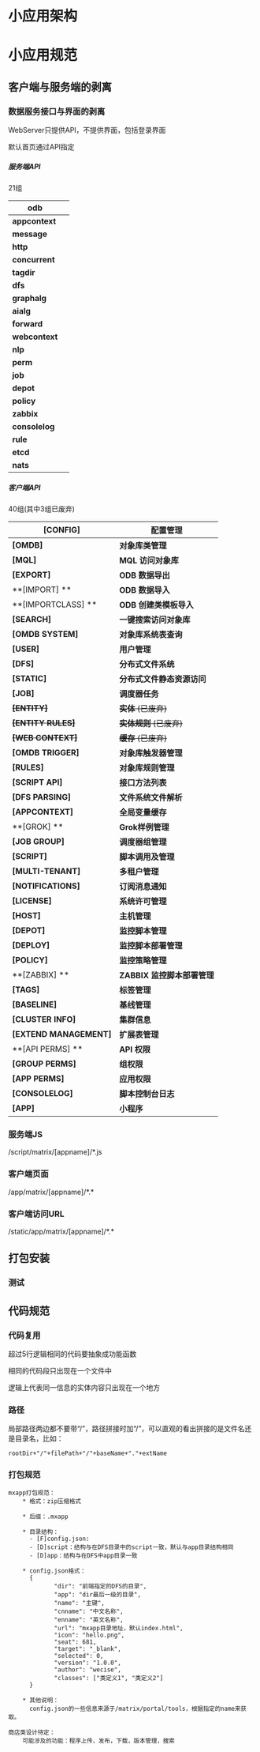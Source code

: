 

# 小应用架构







# 小应用规范



## 客户端与服务端的剥离

### 数据服务接口与界面的剥离

WebServer只提供API，不提供界面，包括登录界面

默认首页通过API指定

##### 服务端API

21组

| **odb**        |      |
| -------------- | ---- |
| **appcontext** |      |
| **message**    |      |
| **http**       |      |
| **concurrent** |      |
| **tagdir**     |      |
| **dfs**        |      |
| **graphalg**   |      |
| **aialg**      |      |
| **forward**    |      |
| **webcontext** |      |
| **nlp**        |      |
| **perm**       |      |
| **job**        |      |
| **depot**      |      |
| **policy**     |      |
| **zabbix**     |      |
| **consolelog** |      |
| **rule**       |      |
| **etcd**       |      |
| **nats**       |      |

##### 客户端API

40组(其中3组已废弃)

| **[CONFIG]**            | **配置管理**                |
| ----------------------- | --------------------------- |
| **[OMDB]**              | **对象库类管理**            |
| **[MQL]**               | **MQL** **访问对象库**      |
| **[EXPORT]**            | **ODB** **数据导出**        |
| **[IMPORT] **           | **ODB 数据导入**            |
| **[IMPORTCLASS] **      | **ODB 创建类模板导入**      |
| **[SEARCH]**            | **一键搜索访问对象库**      |
| **[OMDB SYSTEM]**       | **对象库系统表查询**        |
| **[USER]**              | **用户管理**                |
| **[DFS]**               | **分布式文件系统**          |
| **[STATIC]**            | **分布式文件静态资源访问**  |
| **[JOB]**               | **调度器任务**              |
| ~~**[ENTITY]**~~        | ~~**实体** (已废弃)~~       |
| ~~**[ENTITY RULES]**~~  | ~~**实体规则**  (已废弃)~~  |
| ~~**[WEB CONTEXT]**~~   | ~~**缓存**  (已废弃)~~      |
| **[OMDB TRIGGER]**      | **对象库触发器管理**        |
| **[RULES]**             | **对象库规则管理**          |
| **[SCRIPT API]**        | **接口方法列表**            |
| **[DFS PARSING]**       | **文件系统文件解析**        |
| **[APPCONTEXT]**        | **全局变量缓存**            |
| **[GROK] **             | **Grok样例管理**            |
| **[JOB GROUP]**         | **调度器组管理**            |
| **[SCRIPT]**            | **脚本调用及管理**          |
| **[MULTI-TENANT]**      | **多租户管理**              |
| **[NOTIFICATIONS]**     | **订阅消息通知**            |
| **[LICENSE]**           | **系统许可管理**            |
| **[HOST]**              | **主机管理**                |
| **[DEPOT]**             | **监控脚本管理**            |
| **[DEPLOY]**            | **监控脚本部署管理**        |
| **[POLICY]**            | **监控策略管理**            |
| **[ZABBIX] **           | **ZABBIX 监控脚本部署管理** |
| **[TAGS]**              | **标签管理**                |
| **[BASELINE]**          | **基线管理**                |
| **[CLUSTER INFO]**      | **集群信息**                |
| **[EXTEND MANAGEMENT]** | **扩展表管理**              |
| **[API PERMS] **        | **API 权限**                |
| **[GROUP PERMS]**       | **组权限**                  |
| **[APP PERMS]**         | **应用权限**                |
| **[CONSOLELOG]**        | **脚本控制台日志**          |
| **[APP]**               | **小程序**                  |

### 服务端JS

/script/matrix/[appname]/\*.js

### 客户端页面

/app/matrix/[appname]/\*.\*

### 客户端访问URL

/static/app/matrix/[appname]/\*.\*



## 打包安装

### 测试





## 代码规范

### 代码复用

超过5行逻辑相同的代码要抽象成功能函数

相同的代码段只出现在一个文件中

逻辑上代表同一信息的实体内容只出现在一个地方

### 路径

局部路径两边都不要带“/”，路径拼接时加“/”，可以直观的看出拼接的是文件名还是目录名，比如：

```
rootDir+"/"+filePath+"/"+baseName+"."+extName
```

### 打包规范

```
mxapp打包规范：
    * 格式：zip压缩格式

    * 后缀：.mxapp

    * 目录结构：
      - [F]config.json:
      - [D]script：结构与在DFS目录中的script一致，默认与app目录结构相同
      - [D]app：结构与在DFS中app目录一致

    * config.json格式：
      {
             "dir": "前端指定的DFS的目录",
             "app": "dir最后一级的目录",
             "name": "主键",
             "cnname": "中文名称",
             "enname": "英文名称",
             "url": "mxapp目录地址，默认index.html",
             "icon": "hello.png",
             "seat": 681,
             "target": "_blank",
             "selected": 0,
             "version": "1.0.0",
             "author": "wecise",
             "classes": ["类定义1", "类定义2"]
      }

    * 其他说明：
      config.json的一些信息来源于/matrix/portal/tools，根据指定的name来获取。
      
商店类设计待定：
    可能涉及的功能：程序上传，发布，下载，版本管理，搜索
```

